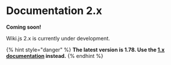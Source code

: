 # Documentation 2.x

**Coming soon!**

Wiki.js 2.x is currently under development.

{% hint style="danger" %}
**The latest version is 1.78. Use the **[**1.x documentation**](https://docs.requarks.io/wiki)** instead.**
{% endhint %}

